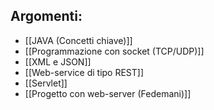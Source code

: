 ## Argomenti:
- [[JAVA (Concetti chiave)]]
- [[Programmazione con socket (TCP/UDP)]]
- [[XML e JSON]]
- [[Web-service di tipo REST]]
- [[Servlet]]
- [[Progetto con web-server (Fedemani)]]